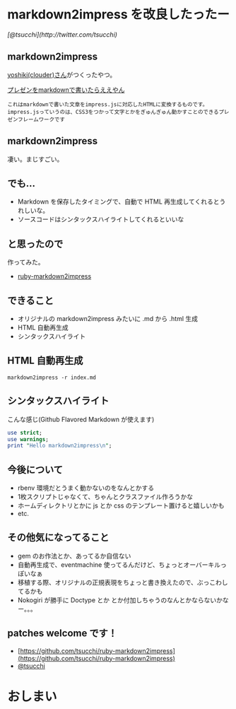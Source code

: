 markdown2impress を改良したったー
==========

<address>[@tsucchi](http://twitter.com/tsucchi)</address>


markdown2impress
---
[yoshiki(clouder)さん](http://blog.clouder.jp)がつくったやつ。

[プレゼンをmarkdownで書いたらええやん](http://blog.clouder.jp/archives/001146.html)

```
これはmarkdownで書いた文章をimpress.jsに対応したHTMLに変換するものです。impress.jsっていうのは、CSS3をつかって文字とかをぎゅんぎゅん動かすことのできるプレゼンフレームワークです
```

markdown2impress
---
凄い。まじすごい。

でも...
---
+ Markdown を保存したタイミングで、自動で HTML 再生成してくれるとうれしいな。
+ ソースコードはシンタックスハイライトしてくれるといいな

と思ったので
---
作ってみた。

+ [ruby-markdown2impress](https://github.com/tsucchi/ruby-markdown2impress)

できること
---
+ オリジナルの markdown2impress みたいに .md から .html 生成
+ HTML 自動再生成
+ シンタックスハイライト

HTML 自動再生成
---

```
markdown2impress -r index.md
```

シンタックスハイライト
---
こんな感じ(Github Flavored Markdown が使えます)

 ```perl
 use strict;
 use warnings;
 print "Hello markdown2impress\n";
```

今後について
---
+ rbenv 環境だとうまく動かないのをなんとかする
+ 1枚スクリプトじゃなくて、ちゃんとクラスファイル作ろうかな
+ ホームディレクトリとかに js とか css のテンプレート置けると嬉しいかも
+ etc.

その他気になってること
---
+ gem のお作法とか、あってるか自信ない
+ 自動再生成で、eventmachine 使ってるんだけど、ちょっとオーバーキルっぽいなぁ
+ 移植する際、オリジナルの正規表現をちょっと書き換えたので、ぶっこわしてるかも
+ Nokogiri が勝手に Doctype とか <html> とか付加しちゃうのなんとかならないかなー。。。

patches welcome です！
---
+ [https://github.com/tsucchi/ruby-markdown2impress](https://github.com/tsucchi/ruby-markdown2impress)
+ [@tsucchi](https://twitter.com/tsucchi)

おしまい
===
